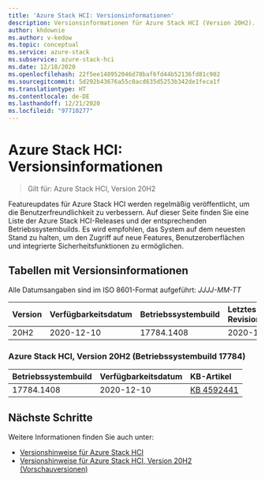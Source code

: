 ```yaml
---
title: 'Azure Stack HCI: Versionsinformationen'
description: Versionsinformationen für Azure Stack HCI (Version 20H2).
author: khdownie
ms.author: v-kedow
ms.topic: conceptual
ms.service: azure-stack
ms.subservice: azure-stack-hci
ms.date: 12/18/2020
ms.openlocfilehash: 22f5ee148952046d78baf6fd44b52136fd81c902
ms.sourcegitcommit: 5d292b43676a55c0acd635d5253b342de1feca1f
ms.translationtype: HT
ms.contentlocale: de-DE
ms.lasthandoff: 12/21/2020
ms.locfileid: "97710277"
---
```

# <a name="azure-stack-hci-release-information"></a>Azure Stack HCI: Versionsinformationen

> Gilt für: Azure Stack HCI, Version 20H2

Featureupdates für Azure Stack HCI werden regelmäßig veröffentlicht, um die Benutzerfreundlichkeit zu verbessern. Auf dieser Seite finden Sie eine Liste der Azure Stack HCI-Releases und der entsprechenden Betriebssystembuilds. Es wird empfohlen, das System auf dem neuesten Stand zu halten, um den Zugriff auf neue Features, Benutzeroberflächen und integrierte Sicherheitsfunktionen zu ermöglichen.

## <a name="release-information-tables"></a>Tabellen mit Versionsinformationen

Alle Datumsangaben sind im ISO 8601-Format aufgeführt: *JJJJ-MM-TT*

| **Version** | **Verfügbarkeitsdatum** | **Betriebssystembuild**      | **Letztes Revisionsdatum** |
|:------------|:----------------------|:------------------|:-------------------------|
| 20H2        | 2020-12-10            | 17784.1408        | 2020-12-10               |

### <a name="azure-stack-hci-version-20h2-os-build-17784"></a>Azure Stack HCI, Version 20H2 (Betriebssystembuild 17784)

| **Betriebssystembuild** | **Verfügbarkeitsdatum** | **KB-Artikel**                                           |
|:------------ |:----------------------|:---------------------------------------------------------|
| 17784.1408   | 2020-12-10            | [KB 4592441](https://support.microsoft.com/help/4592441) |

## <a name="next-steps"></a>Nächste Schritte

Weitere Informationen finden Sie auch unter:

- [Versionshinweise für Azure Stack HCI](https://support.microsoft.com/help/4595086/)
- [Versionshinweise für Azure Stack HCI, Version 20H2 (Vorschauversionen)](preview-release-notes.md)